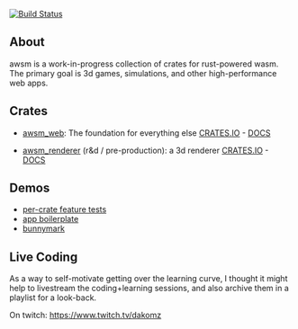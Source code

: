 [![Build Status](https://github.com/dakom/awsm/workflows/Test%2C%20Build%2C%20and%20Deploy/badge.svg)](https://github.com/dakom/awsm/actions)

## About

awsm is a work-in-progress collection of crates for rust-powered wasm. The primary goal is 3d games, simulations, and other high-performance web apps.

## Crates 

* [awsm_web](crates/web): The foundation for everything else
[CRATES.IO](https://crates.io/crates/awsm_web) - [DOCS](https://docs.rs/awsm_web)


* [awsm_renderer](crates/renderer) (r&d / pre-production):  a 3d renderer 
[CRATES.IO](https://crates.io/crates/awsm_renderer) - [DOCS](https://docs.rs/awsm_renderer)


## Demos

* [per-crate feature tests](https://awsm.netlify.com/)
* [app boilerplate](https://dakom.github.io/wasm-app-boilerplate/)
* [bunnymark](https://dakom.github.io/rust-bunnymark/)

## Live Coding 

As a way to self-motivate getting over the learning curve, I thought it might help to livestream the coding+learning sessions, and also archive them in a playlist for a look-back.

On twitch: https://www.twitch.tv/dakomz
